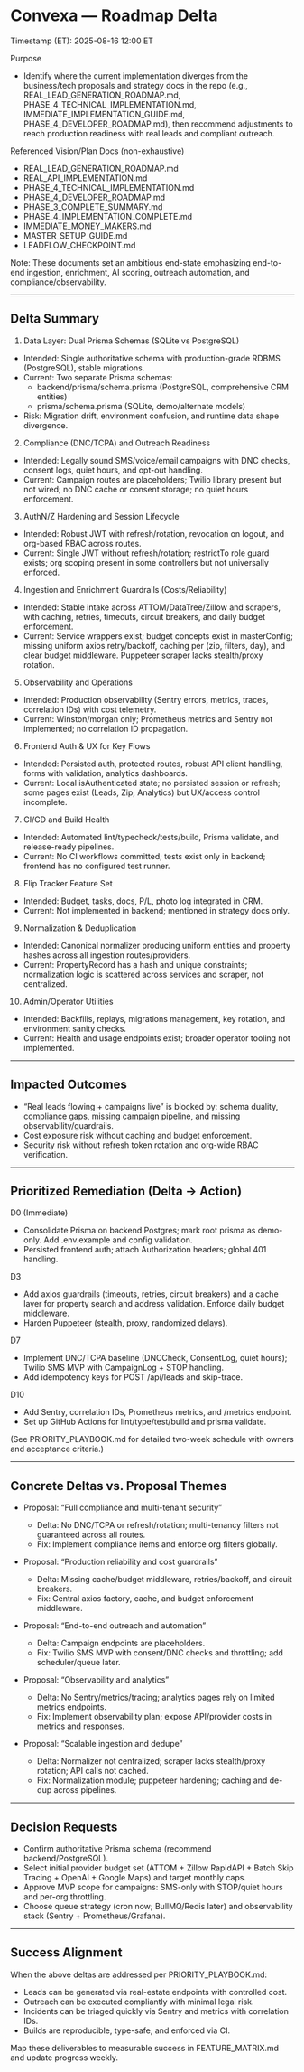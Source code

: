 # Convexa — Roadmap Delta

Timestamp (ET): 2025-08-16 12:00 ET

Purpose
- Identify where the current implementation diverges from the business/tech proposals and strategy docs in the repo (e.g., REAL_LEAD_GENERATION_ROADMAP.md, PHASE_4_TECHNICAL_IMPLEMENTATION.md, IMMEDIATE_IMPLEMENTATION_GUIDE.md, PHASE_4_DEVELOPER_ROADMAP.md), then recommend adjustments to reach production readiness with real leads and compliant outreach.

Referenced Vision/Plan Docs (non-exhaustive)
- REAL_LEAD_GENERATION_ROADMAP.md
- REAL_API_IMPLEMENTATION.md
- PHASE_4_TECHNICAL_IMPLEMENTATION.md
- PHASE_4_DEVELOPER_ROADMAP.md
- PHASE_3_COMPLETE_SUMMARY.md
- PHASE_4_IMPLEMENTATION_COMPLETE.md
- IMMEDIATE_MONEY_MAKERS.md
- MASTER_SETUP_GUIDE.md
- LEADFLOW_CHECKPOINT.md

Note: These documents set an ambitious end-state emphasizing end-to-end ingestion, enrichment, AI scoring, outreach automation, and compliance/observability.

---

## Delta Summary

1) Data Layer: Dual Prisma Schemas (SQLite vs PostgreSQL)
- Intended: Single authoritative schema with production-grade RDBMS (PostgreSQL), stable migrations.
- Current: Two separate Prisma schemas:
  - backend/prisma/schema.prisma (PostgreSQL, comprehensive CRM entities)
  - prisma/schema.prisma (SQLite, demo/alternate models)
- Risk: Migration drift, environment confusion, and runtime data shape divergence.

2) Compliance (DNC/TCPA) and Outreach Readiness
- Intended: Legally sound SMS/voice/email campaigns with DNC checks, consent logs, quiet hours, and opt-out handling.
- Current: Campaign routes are placeholders; Twilio library present but not wired; no DNC cache or consent storage; no quiet hours enforcement.

3) AuthN/Z Hardening and Session Lifecycle
- Intended: Robust JWT with refresh/rotation, revocation on logout, and org-based RBAC across routes.
- Current: Single JWT without refresh/rotation; restrictTo role guard exists; org scoping present in some controllers but not universally enforced.

4) Ingestion and Enrichment Guardrails (Costs/Reliability)
- Intended: Stable intake across ATTOM/DataTree/Zillow and scrapers, with caching, retries, timeouts, circuit breakers, and daily budget enforcement.
- Current: Service wrappers exist; budget concepts exist in masterConfig; missing uniform axios retry/backoff, caching per (zip, filters, day), and clear budget middleware. Puppeteer scraper lacks stealth/proxy rotation.

5) Observability and Operations
- Intended: Production observability (Sentry errors, metrics, traces, correlation IDs) with cost telemetry.
- Current: Winston/morgan only; Prometheus metrics and Sentry not implemented; no correlation ID propagation.

6) Frontend Auth & UX for Key Flows
- Intended: Persisted auth, protected routes, robust API client handling, forms with validation, analytics dashboards.
- Current: Local isAuthenticated state; no persisted session or refresh; some pages exist (Leads, Zip, Analytics) but UX/access control incomplete.

7) CI/CD and Build Health
- Intended: Automated lint/typecheck/tests/build, Prisma validate, and release-ready pipelines.
- Current: No CI workflows committed; tests exist only in backend; frontend has no configured test runner.

8) Flip Tracker Feature Set
- Intended: Budget, tasks, docs, P/L, photo log integrated in CRM.
- Current: Not implemented in backend; mentioned in strategy docs only.

9) Normalization & Deduplication
- Intended: Canonical normalizer producing uniform entities and property hashes across all ingestion routes/providers.
- Current: PropertyRecord has a hash and unique constraints; normalization logic is scattered across services and scraper, not centralized.

10) Admin/Operator Utilities
- Intended: Backfills, replays, migrations management, key rotation, and environment sanity checks.
- Current: Health and usage endpoints exist; broader operator tooling not implemented.

---

## Impacted Outcomes

- “Real leads flowing + campaigns live” is blocked by: schema duality, compliance gaps, missing campaign pipeline, and missing observability/guardrails.
- Cost exposure risk without caching and budget enforcement.
- Security risk without refresh token rotation and org-wide RBAC verification.

---

## Prioritized Remediation (Delta → Action)

D0 (Immediate)
- Consolidate Prisma on backend Postgres; mark root prisma as demo-only. Add .env.example and config validation.
- Persisted frontend auth; attach Authorization headers; global 401 handling.

D3
- Add axios guardrails (timeouts, retries, circuit breakers) and a cache layer for property search and address validation. Enforce daily budget middleware.
- Harden Puppeteer (stealth, proxy, randomized delays).

D7
- Implement DNC/TCPA baseline (DNCCheck, ConsentLog, quiet hours); Twilio SMS MVP with CampaignLog + STOP handling.
- Add idempotency keys for POST /api/leads and skip-trace.

D10
- Add Sentry, correlation IDs, Prometheus metrics, and /metrics endpoint.
- Set up GitHub Actions for lint/type/test/build and prisma validate.

(See PRIORITY_PLAYBOOK.md for detailed two-week schedule with owners and acceptance criteria.)

---

## Concrete Deltas vs. Proposal Themes

- Proposal: “Full compliance and multi-tenant security”
  - Delta: No DNC/TCPA or refresh/rotation; multi-tenancy filters not guaranteed across all routes.
  - Fix: Implement compliance items and enforce org filters globally.

- Proposal: “Production reliability and cost guardrails”
  - Delta: Missing cache/budget middleware, retries/backoff, and circuit breakers.
  - Fix: Central axios factory, cache, and budget enforcement middleware.

- Proposal: “End-to-end outreach and automation”
  - Delta: Campaign endpoints are placeholders.
  - Fix: Twilio SMS MVP with consent/DNC checks and throttling; add scheduler/queue later.

- Proposal: “Observability and analytics”
  - Delta: No Sentry/metrics/tracing; analytics pages rely on limited metrics endpoints.
  - Fix: Implement observability plan; expose API/provider costs in metrics and responses.

- Proposal: “Scalable ingestion and dedupe”
  - Delta: Normalizer not centralized; scraper lacks stealth/proxy rotation; API calls not cached.
  - Fix: Normalization module; puppeteer hardening; caching and de-dup across pipelines.

---

## Decision Requests

- Confirm authoritative Prisma schema (recommend backend/PostgreSQL).
- Select initial provider budget set (ATTOM + Zillow RapidAPI + Batch Skip Tracing + OpenAI + Google Maps) and target monthly caps.
- Approve MVP scope for campaigns: SMS-only with STOP/quiet hours and per-org throttling.
- Choose queue strategy (cron now; BullMQ/Redis later) and observability stack (Sentry + Prometheus/Grafana).

---

## Success Alignment

When the above deltas are addressed per PRIORITY_PLAYBOOK.md:
- Leads can be generated via real-estate endpoints with controlled cost.
- Outreach can be executed compliantly with minimal legal risk.
- Incidents can be triaged quickly via Sentry and metrics with correlation IDs.
- Builds are reproducible, type-safe, and enforced via CI.

Map these deliverables to measurable success in FEATURE_MATRIX.md and update progress weekly.
